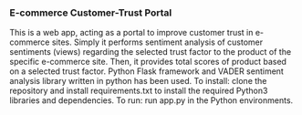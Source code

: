 ###   E-commerce Customer-Trust Portal    ###
This is a web app, acting as a portal to improve customer trust in e-commerce sites.
Simply it performs sentiment analysis of customer sentiments (views) regarding the selected trust factor to the product of the specific e-commerce site.
Then, it provides total scores of product based on a selected trust factor.
Python Flask framework and VADER sentiment analysis library written in python has been used.
To install: clone the repository and install requirements.txt to install the required Python3 libraries and dependencies.
To run: run app.py in the Python environments.
